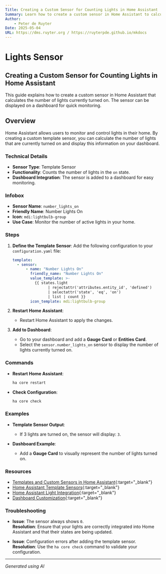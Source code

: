 ```yaml
---
Title: Creating a Custom Sensor for Counting Lights in Home Assistant
Summary: Learn how to create a custom sensor in Home Assistant to calculate the number of lights currently turned on and display it on a dashboard.
Author:
    - Peter de Ruyter
Date: 2025-05-04
URL: https://dms.ruyter.org / https://ruyterpde.github.io/mkdocs
---
```


# Lights Sensor

## Creating a Custom Sensor for Counting Lights in Home Assistant
   This guide explains how to create a custom sensor in Home Assistant that calculates the number of lights currently turned on. The sensor can be displayed on a dashboard for quick monitoring.

## Overview
   Home Assistant allows users to monitor and control lights in their home. By creating a custom template sensor, you can calculate the number of lights that are currently turned on and display this information on your dashboard.

### Technical Details
   - **Sensor Type**: Template Sensor
   - **Functionality**: Counts the number of lights in the `on` state.
   - **Dashboard Integration**: The sensor is added to a dashboard for easy monitoring.

### Infobox
   - **Sensor Name**: `number_lights_on`
   - **Friendly Name**: Number Lights On
   - **Icon**: `mdi:lightbulb-group`
   - **Use Case**: Monitor the number of active lights in your home.

### Steps
   1. **Define the Template Sensor**:
      Add the following configuration to your `configuration.yaml` file:
      ```yaml
      template:
        - sensor:
            - name: "Number Lights On"
              friendly_name: "Number Lights On"
              value_template: >-
                {{ states.light
                      | rejectattr('attributes.entity_id', 'defined')
                      | selectattr('state', 'eq', 'on')
                      | list | count }}
              icon_template: mdi:lightbulb-group
      ```

   2. **Restart Home Assistant**:
      - Restart Home Assistant to apply the changes.

   3. **Add to Dashboard**:
      - Go to your dashboard and add a **Gauge Card** or **Entities Card**.
      - Select the `sensor.number_lights_on` sensor to display the number of lights currently turned on.

### Commands
   - **Restart Home Assistant**:
     ```bash
     ha core restart
     ```
   - **Check Configuration**:
     ```bash
     ha core check
     ```

### Examples
   - **Template Sensor Output**:
     - If 3 lights are turned on, the sensor will display: `3`.

   - **Dashboard Example**:
     - Add a **Gauge Card** to visually represent the number of lights turned on.

### Resources
   - [Templates and Custom Sensors in Home Assistant](https://www.youtube.com/watch?v=cdz32TLu_gw){:target="_blank"}
   - [Home Assistant Template Sensors](https://www.home-assistant.io/integrations/template/){:target="_blank"}
   - [Home Assistant Light Integration](https://www.home-assistant.io/integrations/light/){:target="_blank"}
   - [Dashboard Customization](https://www.home-assistant.io/lovelace/){:target="_blank"}

### Troubleshooting
   - **Issue**: The sensor always shows `0`.  
     **Resolution**: Ensure that your lights are correctly integrated into Home Assistant and that their states are being updated.

   - **Issue**: Configuration errors after adding the template sensor.  
     **Resolution**: Use the `ha core check` command to validate your configuration.

---

*Generated using AI*